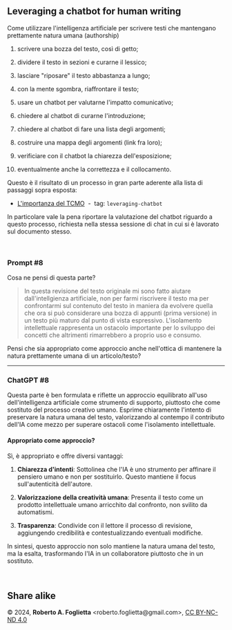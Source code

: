 ## Leveraging a chatbot for human writing

Come utilizzare l'intelligenza artificiale per scrivere testi che mantengano prettamente natura umana (authorship)

1. scrivere una bozza del testo, così di getto;

2. dividere il testo in sezioni e curarne il lessico;

3. lasciare "riposare" il testo abbastanza a lungo;

4. con la mente sgombra, riaffrontare il testo;

5. usare un chatbot per valutarne l'impatto comunicativo;

5. chiedere al chatbot di curarne l'introduzione;

6. chiedere al chatbot di fare una lista degli argomenti;

7. costruire una mappa degli argomenti (link fra loro);

8. verificiare con il chatbot la chiarezza dell'esposizione;

9. eventualmente anche la correttezza e il collocamento.

Questo è il risultato di un processo in gran parte aderente alla lista di passaggi sopra esposta:

* [L'importanza del TCMO](090-l-importanza-del-tcmo.html#leveraging-chatbot) &nbsp;-&nbsp; tag: `leveraging-chatbot`

In particolare vale la pena riportare la valutazione del chatbot riguardo a questo processo, richiesta nella stessa sessione di chat in cui si è lavorato sul documento stesso.

<br/>

### Prompt #8

Cosa ne pensi di questa parte?

> In questa revisione del testo originale mi sono fatto aiutare dall'intellgienza artificiale, non per farmi riscrivere il testo ma per confrontarmi sul contenuto del testo in maniera da evolvere quella che ora si può considerare una bozza di appunti (prima versione) in un testo più maturo dal punto di vista espressivo. L'isolamento intellettuale rappresenta un ostacolo importante per lo sviluppo dei concetti che altrimenti rimarrebbero a proprio uso e consumo.

Pensi che sia appropriato come approccio anche nell'ottica di mantenere la natura prettamente umana di un articolo/testo?

---

### ChatGPT #8

Questa parte è ben formulata e riflette un approccio equilibrato all'uso dell'intelligenza artificiale come strumento di supporto, piuttosto che come sostituto del processo creativo umano. Esprime chiaramente l'intento di preservare la natura umana del testo, valorizzando al contempo il contributo dell'IA come mezzo per superare ostacoli come l'isolamento intellettuale.

#### Appropriato come approccio?

Sì, è appropriato e offre diversi vantaggi:  

1. **Chiarezza d'intenti**: Sottolinea che l'IA è uno strumento per affinare il pensiero umano e non per sostituirlo. Questo mantiene il focus sull'autenticità dell'autore.  

2. **Valorizzazione della creatività umana**: Presenta il testo come un prodotto intellettuale umano arricchito dal confronto, non svilito da automatismi.  

3. **Trasparenza**: Condivide con il lettore il processo di revisione, aggiungendo credibilità e contestualizzando eventuali modifiche.  

In sintesi, questo approccio non solo mantiene la natura umana del testo, ma la esalta, trasformando l'IA in un collaboratore piuttosto che in un sostituto.

<br/>

## Share alike

&copy; 2024, **Roberto A. Foglietta** &lt;roberto.foglietta<span>@</span>gmail.com&gt;, [CC BY-NC-ND 4.0](https://creativecommons.org/licenses/by-nc-nd/4.0/)
